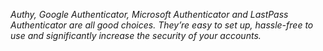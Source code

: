 *Authy, Google Authenticator, Microsoft Authenticator and LastPass Authenticator are all good choices. They’re easy to set up, hassle-free to use and significantly increase the security of your accounts.*